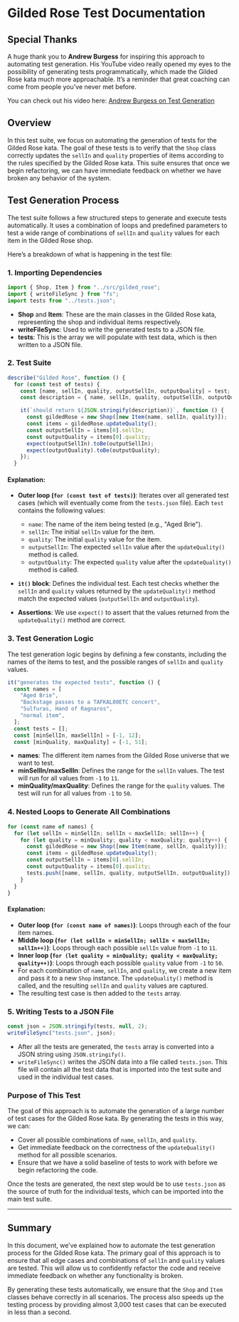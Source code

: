 # Gilded Rose Test Documentation

## Special Thanks

A huge thank you to **Andrew Burgess** for inspiring this approach to automating test generation. His YouTube video really opened my eyes to the possibility of generating tests programmatically, which made the Gilded Rose kata much more approachable. It’s a reminder that great coaching can come from people you’ve never met before.

You can check out his video here: [Andrew Burgess on Test Generation](https://www.youtube.com/watch?v=2q5PdGdlL8Y&t=30s&ab_channel=AndrewBurgess)

## Overview

In this test suite, we focus on automating the generation of tests for the Gilded Rose kata. The goal of these tests is to verify that the `Shop` class correctly updates the `sellIn` and `quality` properties of items according to the rules specified by the Gilded Rose kata. This suite ensures that once we begin refactoring, we can have immediate feedback on whether we have broken any behavior of the system.

## Test Generation Process

The test suite follows a few structured steps to generate and execute tests automatically. It uses a combination of loops and predefined parameters to test a wide range of combinations of `sellIn` and `quality` values for each item in the Gilded Rose shop.

Here’s a breakdown of what is happening in the test file:

### 1. Importing Dependencies

```js
import { Shop, Item } from "../src/gilded_rose";
import { writeFileSync } from "fs";
import tests from "../tests.json";
```

- **Shop** and **Item**: These are the main classes in the Gilded Rose kata, representing the shop and individual items respectively.
- **writeFileSync**: Used to write the generated tests to a JSON file.
- **tests**: This is the array we will populate with test data, which is then written to a JSON file.

### 2. Test Suite

```js
describe("Gilded Rose", function () {
  for (const test of tests) {
    const [name, sellIn, quality, outputSellIn, outputQuality] = test;
    const description = { name, sellIn, quality, outputSellIn, outputQuality };

    it(`should return ${JSON.stringify(description)}`, function () {
      const gildedRose = new Shop([new Item(name, sellIn, quality)]);
      const items = gildedRose.updateQuality();
      const outputSellIn = items[0].sellIn;
      const outputQuality = items[0].quality;
      expect(outputSellIn).toBe(outputSellIn);
      expect(outputQuality).toBe(outputQuality);
    });
  }
```

#### Explanation:

- **Outer loop (`for (const test of tests)`)**: Iterates over all generated test cases (which will eventually come from the `tests.json` file). Each `test` contains the following values:

  - `name`: The name of the item being tested (e.g., "Aged Brie").
  - `sellIn`: The initial `sellIn` value for the item.
  - `quality`: The initial `quality` value for the item.
  - `outputSellIn`: The expected `sellIn` value after the `updateQuality()` method is called.
  - `outputQuality`: The expected `quality` value after the `updateQuality()` method is called.

- **`it()` block**: Defines the individual test. Each test checks whether the `sellIn` and `quality` values returned by the `updateQuality()` method match the expected values (`outputSellIn` and `outputQuality`).
- **Assertions**: We use `expect()` to assert that the values returned from the `updateQuality()` method are correct.

### 3. Test Generation Logic

The test generation logic begins by defining a few constants, including the names of the items to test, and the possible ranges of `sellIn` and `quality` values.

```js
it("generates the expected tests", function () {
  const names = [
    "Aged Brie",
    "Backstage passes to a TAFKAL80ETC concert",
    "Sulfuras, Hand of Ragnaros",
    "normal item",
  ];
  const tests = [];
  const [minSellIn, maxSellIn] = [-1, 12];
  const [minQuality, maxQuality] = [-1, 51];
```

- **names**: The different item names from the Gilded Rose universe that we want to test.
- **minSellIn/maxSellIn**: Defines the range for the `sellIn` values. The test will run for all values from `-1` to `11`.
- **minQuality/maxQuality**: Defines the range for the `quality` values. The test will run for all values from `-1` to `50`.

### 4. Nested Loops to Generate All Combinations

```js
for (const name of names) {
  for (let sellIn = minSellIn; sellIn < maxSellIn; sellIn++) {
    for (let quality = minQuality; quality < maxQuality; quality++) {
      const gildedRose = new Shop([new Item(name, sellIn, quality)]);
      const items = gildedRose.updateQuality();
      const outputSellIn = items[0].sellIn;
      const outputQuality = items[0].quality;
      tests.push([name, sellIn, quality, outputSellIn, outputQuality]);
    }
  }
}
```

#### Explanation:

- **Outer loop (`for (const name of names)`)**: Loops through each of the four item names.
- **Middle loop (`for (let sellIn = minSellIn; sellIn < maxSellIn; sellIn++)`)**: Loops through each possible `sellIn` value from `-1` to `11`.
- **Inner loop (`for (let quality = minQuality; quality < maxQuality; quality++)`)**: Loops through each possible `quality` value from `-1` to `50`.
- For each combination of `name`, `sellIn`, and `quality`, we create a new item and pass it to a new `Shop` instance. The `updateQuality()` method is called, and the resulting `sellIn` and `quality` values are captured.
- The resulting test case is then added to the `tests` array.

### 5. Writing Tests to a JSON File

```js
const json = JSON.stringify(tests, null, 2);
writeFileSync("tests.json", json);
```

- After all the tests are generated, the `tests` array is converted into a JSON string using `JSON.stringify()`.
- `writeFileSync()` writes the JSON data into a file called `tests.json`. This file will contain all the test data that is imported into the test suite and used in the individual test cases.

### Purpose of This Test

The goal of this approach is to automate the generation of a large number of test cases for the Gilded Rose kata. By generating the tests in this way, we can:

- Cover all possible combinations of `name`, `sellIn`, and `quality`.
- Get immediate feedback on the correctness of the `updateQuality()` method for all possible scenarios.
- Ensure that we have a solid baseline of tests to work with before we begin refactoring the code.

Once the tests are generated, the next step would be to use `tests.json` as the source of truth for the individual tests, which can be imported into the main test suite.

---

## Summary

In this document, we’ve explained how to automate the test generation process for the Gilded Rose kata. The primary goal of this approach is to ensure that all edge cases and combinations of `sellIn` and `quality` values are tested. This will allow us to confidently refactor the code and receive immediate feedback on whether any functionality is broken.

By generating these tests automatically, we ensure that the `Shop` and `Item` classes behave correctly in all scenarios. The process also speeds up the testing process by providing almost 3,000 test cases that can be executed in less than a second.
